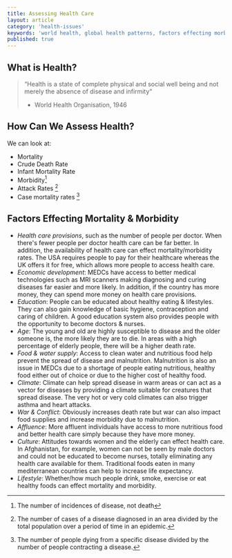 ```yaml
---
title: Assessing Health Care
layout: article
category: 'health-issues'
keywords: 'world health, global health patterns, factors effecting morbidity, factors effecting mortality, factors effect death rate, factors effecting health'
published: true
---
```


## What is Health?

> “Health is a state of complete physical and social well being and not merely the absence of disease and infirmity“
> 
> - World Health Organisation, 1946

## How Can We Assess Health?

We can look at:

- Mortality
- Crude Death Rate
- Infant Mortality Rate
- Morbidity[^1]
- Attack Rates [^2]
- Case mortality rates [^3]

## Factors Effecting Mortality & Morbidity

- *Health care provisions*, such as the number of people per doctor. When there's fewer people per doctor health care can be far better. In addition, the availability of health care can effect mortality/morbidity rates. The USA requires people to pay for their healthcare whereas the UK offers it for free, which allows more people to access health care. 
- *Economic development*: MEDCs have access to better medical technologies such as MRI scanners making diagnosing and curing diseases far easier and more likely. In addition, if the country has more money, they can spend more money on health care provisions. 
- *Education*: People can be educated about healthy eating & lifestyles. They can also gain knowledge of basic hygiene, contraception and caring of children. A good education system also provides people with the opportunity to become doctors & nurses. 
- *Age*: The young and old are highly susceptible to disease and the older someone is, the more likely they are to die. In areas with a high percentage of elderly people, there will be a higher death rate. 
- *Food & water supply*: Access to clean water and nutritious food help prevent the spread of disease and malnutrition. Malnutrition is also an issue in MEDCs due to a shortage of people eating nutritious, healthy food either out of choice or due to the higher cost of healthy food.
- *Climate*: Climate can help spread disease in warm areas or can act as a vector for diseases by providing a climate suitable for creatures that spread disease. The very hot or very cold climates can also trigger asthma and heart attacks.
- *War & Conflict*: Obviously increases death rate but war can also impact food supplies and increase morbidity due to malnutrition. 
- *Affluence*: More affluent individuals have access to more nutritious food and better health care simply because they have more money. 
- *Culture*: Attitudes towards women and the elderly can effect health care. In Afghanistan, for example, women can not be seen by male doctors and could not be educated to become nurses, totally eliminating any health care available for them. Traditional foods eaten in many mediterranean countries can help to increase life expectancy. 
- *Lifestyle*: Whether/how much people drink, smoke, exercise or eat healthy foods can effect mortality and morbidity. 

[^1]: The number of incidences of disease, not death

[^2]: The number of cases of a disease diagnosed in an area divided by the total population over a period of time in an epidemic. 

[^3]: The number of people dying from a specific disease divided by the number of people contracting a disease. 